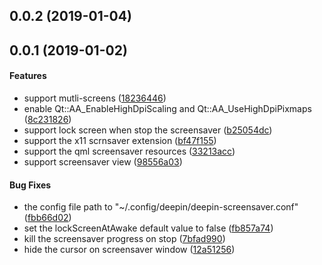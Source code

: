 <a name="0.0.2"></a>
## 0.0.2 (2019-01-04)




<a name="0.0.1"></a>
## 0.0.1 (2019-01-02)


#### Features

*   support mutli-screens ([18236446](18236446))
*   enable Qt::AA_EnableHighDpiScaling and Qt::AA_UseHighDpiPixmaps ([8c231826](8c231826))
*   support lock screen when stop the screensaver ([b25054dc](b25054dc))
*   support the x11 scrnsaver extension ([bf47f155](bf47f155))
*   support the qml screensaver resources ([33213acc](33213acc))
*   support screensaver view ([98556a03](98556a03))

#### Bug Fixes

*   the config file path to "~/.config/deepin/deepin-screensaver.conf" ([fbb66d02](fbb66d02))
*   set the lockScreenAtAwake default value to false ([fb857a74](fb857a74))
*   kill the screensaver progress on stop ([7bfad990](7bfad990))
*   hide the cursor on screensaver window ([12a51256](12a51256))




